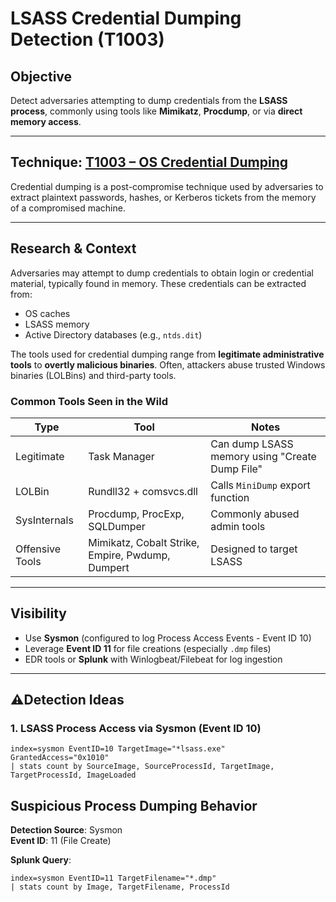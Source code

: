 #  LSASS Credential Dumping Detection (T1003)

## **Objective**

Detect adversaries attempting to dump credentials from the **LSASS process**, commonly using tools like **Mimikatz**, **Procdump**, or via **direct memory access**.

---

## Technique: [T1003 – OS Credential Dumping](https://attack.mitre.org/techniques/T1003/)

Credential dumping is a post-compromise technique used by adversaries to extract plaintext passwords, hashes, or Kerberos tickets from the memory of a compromised machine.

---

## Research & Context

Adversaries may attempt to dump credentials to obtain login or credential material, typically found in memory. These credentials can be extracted from:

- OS caches
- LSASS memory
- Active Directory databases (e.g., `ntds.dit`)

The tools used for credential dumping range from **legitimate administrative tools** to **overtly malicious binaries**. Often, attackers abuse trusted Windows binaries (LOLBins) and third-party tools.

###  Common Tools Seen in the Wild

| Type | Tool | Notes |
|------|------|-------|
| Legitimate | Task Manager | Can dump LSASS memory using "Create Dump File" |
| LOLBin | Rundll32 + comsvcs.dll | Calls `MiniDump` export function |
| SysInternals | Procdump, ProcExp, SQLDumper | Commonly abused admin tools |
| Offensive Tools | Mimikatz, Cobalt Strike, Empire, Pwdump, Dumpert | Designed to target LSASS |

---

## Visibility

- Use **Sysmon** (configured to log Process Access Events - Event ID 10)
- Leverage **Event ID 11** for file creations (especially `.dmp` files)
- EDR tools or **Splunk** with Winlogbeat/Filebeat for log ingestion

---

## ⚠Detection Ideas

### 1.  LSASS Process Access via Sysmon (Event ID 10)
```spl
index=sysmon EventID=10 TargetImage="*lsass.exe" GrantedAccess="0x1010"
| stats count by SourceImage, SourceProcessId, TargetImage, TargetProcessId, ImageLoaded
```

##  Suspicious Process Dumping Behavior

**Detection Source**: Sysmon  
**Event ID**: 11 (File Create)

**Splunk Query**:
```spl
index=sysmon EventID=11 TargetFilename="*.dmp"
| stats count by Image, TargetFilename, ProcessId


